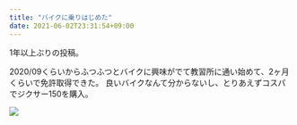 ```yaml
---
title: "バイクに乗りはじめた"
date: 2021-06-02T23:31:54+09:00
---
```


1年以上ぶりの投稿。

2020/09くらいからふつふつとバイクに興味がでて教習所に通い始めて、2ヶ月くらいで免許取得できた。
良いバイクなんて分からないし、とりあえずコスパでジクサー150を購入。

<img src="/2021/06/bike.jpg"/>
